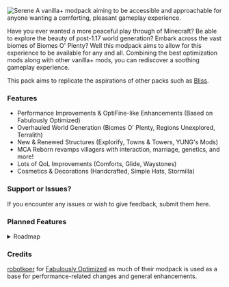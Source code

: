 ![Serene](https://cdn.modrinth.com/data/cached_images/6b5c7f15a0ace90f55a80b1d39b4ef2cfbdbb980.png)
A vanilla+ modpack aiming to be accessible and approachable for anyone wanting a comforting, pleasant gameplay experience.

Have you ever wanted a more peaceful play through of Minecraft? Be able to explore the beauty of post-1.17 world generation? Embark across the vast biomes of Biomes O' Plenty? Well this modpack aims to allow for this experience to be available for any and all. Combining the best optimization mods along with other vanilla+ mods, you can rediscover a soothing gameplay experience.

This pack aims to replicate the aspirations of other packs such as [Bliss](https://www.curseforge.com/minecraft/modpacks/bliss).

### Features
- Performance Improvements & OptiFine-like Enhancements (Based on Fabulously Optimized)
- Overhauled World Generation (Biomes O' Plenty, Regions Unexplored, Terralith)
- New & Renewed Structures (Explorify, Towns & Towers, YUNG's Mods)
- MCA Reborn revamps villagers with interaction, marriage, genetics, and more!
- Lots of QoL Improvements (Comforts, Glide, Waystones)
- Cosmetics & Decorations (Handcrafted, Simple Hats, Stormilla)


### Support or Issues?
If you encounter any issues or wish to give feedback, submit them here.

### Planned Features
<details>
<summary>Roadmap</summary>
  
- Add in-depth documentation to help guide less familiar players
- Create better title screen with mods like [FancyMenu](https://modrinth.com/mod/fancymenu)
- Custom rules to limit mob spawning and activity
- Enhance multiplayer compatibility[*](https://modrinth.com/modpack/craftycrew) & usability via mods like [Simple Voice Chat](https://modrinth.com/plugin/simple-voice-chat)
- Reward hats for certain achievements or [bounties](https://modrinth.com/mod/bountiful)
- Work on modded compatibility for [Stormilla Dark Mode](https://modrinth.com/resourcepack/stormilla-dark-mode) & adding other packs
</details>

### Credits
[robotkoer](https://modrinth.com/user/robotkoer) for [Fabulously Optimized](https://modrinth.com/modpack/fabulously-optimized) as much of their modpack is used as a base for performance-related changes and general enhancements.
